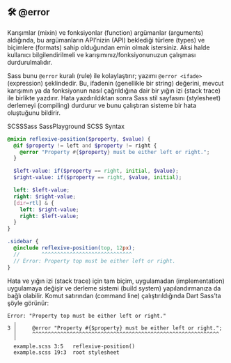 ## 🛠️ @error

Karışımlar (mixin) ve fonksiyonlar (function) argümanlar (arguments) aldığında, bu argümanların API’nizin (API) beklediği türlere (types) ve biçimlere (formats) sahip olduğundan emin olmak istersiniz. Aksi halde kullanıcı bilgilendirilmeli ve karışımınız/fonksiyonunuzun çalışması durdurulmalıdır.

Sass bunu `@error` kuralı (rule) ile kolaylaştırır; yazımı `@error <ifade>` (expression) şeklindedir. Bu, ifadenin (genellikle bir string) değerini, mevcut karışımın ya da fonksiyonun nasıl çağrıldığına dair bir yığın izi (stack trace) ile birlikte yazdırır. Hata yazdırıldıktan sonra Sass stil sayfasını (stylesheet) derlemeyi (compiling) durdurur ve bunu çalıştıran sisteme bir hata oluştuğunu bildirir.

SCSSSass
SassPlayground
SCSS Syntax

```scss
@mixin reflexive-position($property, $value) {
  @if $property != left and $property != right {
    @error "Property #{$property} must be either left or right.";
  }

  $left-value: if($property == right, initial, $value);
  $right-value: if($property == right, $value, initial);

  left: $left-value;
  right: $right-value;
  [dir=rtl] & {
    left: $right-value;
    right: $left-value;
  }
}

.sidebar {
  @include reflexive-position(top, 12px);
  //       ^^^^^^^^^^^^^^^^^^^^^^^^^^^^^
  // Error: Property top must be either left or right.
}
```

Hata ve yığın izi (stack trace) için tam biçim, uygulamadan (implementation) uygulamaya değişir ve derleme sistemi (build system) yapılandırmanıza da bağlı olabilir. Komut satırından (command line) çalıştırıldığında Dart Sass’ta şöyle görünür:

```
Error: "Property top must be either left or right."
  ╷
3 │     @error "Property #{$property} must be either left or right.";
  │     ^^^^^^^^^^^^^^^^^^^^^^^^^^^^^^^^^^^^^^^^^^^^^^^^^^^^^^^^^^^^
  ╵
  example.scss 3:5   reflexive-position()
  example.scss 19:3  root stylesheet
```
